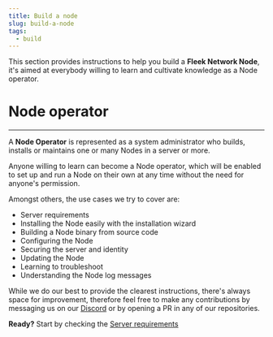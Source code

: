 ```yaml
---
title: Build a node
slug: build-a-node
tags:
  - build
---
```


This section provides instructions to help you build a **Fleek Network Node**, it's aimed at everybody willing to learn and cultivate knowledge as a Node operator.

# Node operator
---

A **Node Operator** is represented as a system administrator who builds, installs or maintains one or many Nodes in a server or more.

Anyone willing to learn can become a Node operator, which will be enabled to set up and run a Node on their own at any time without the need for anyone's permission.

Amongst others, the use cases we try to cover are:

- Server requirements
- Installing the Node easily with the installation wizard
- Building a Node binary from source code
- Configuring the Node
- Securing the server and identity
- Updating the Node
- Learning to troubleshoot
- Understanding the Node log messages

While we do our best to provide the clearest instructions, there's always space for improvement, therefore feel free to make any contributions by messaging us on our [Discord](https://discord.gg/fleekxyz) or by opening a PR in any of our repositories.

**Ready?** Start by checking the [Server requirements](requirements)

